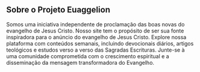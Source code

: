 ## Sobre o Projeto Euaggelion

Somos uma iniciativa independente de proclamação das boas novas do evangelho de Jesus Cristo. Nosso site tem o propósito de ser sua fonte inspiradora para o anúncio do evangelho de Jesus Cristo. Explore nossa plataforma com conteúdos semanais, incluindo devocionais diários, artigos teológicos e estudos verso a verso das Sagradas Escrituras. Junte-se à uma comunidade comprometida com o crescimento espiritual e a disseminação da mensagem transformadora do Evangelho.